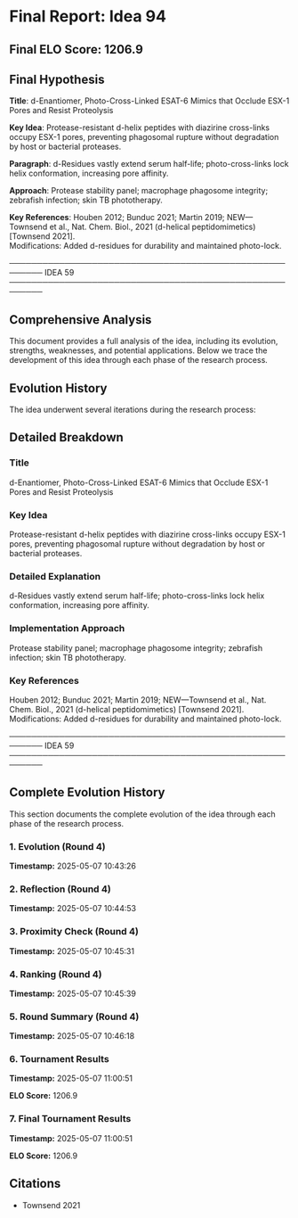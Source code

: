 # Final Report: Idea 94

## Final ELO Score: 1206.9

## Final Hypothesis

**Title**: d-Enantiomer, Photo-Cross-Linked ESAT-6 Mimics that Occlude ESX-1 Pores and Resist Proteolysis

**Key Idea**: Protease-resistant d-helix peptides with diazirine cross-links occupy ESX-1 pores, preventing phagosomal rupture without degradation by host or bacterial proteases.

**Paragraph**: d-Residues vastly extend serum half-life; photo-cross-links lock helix conformation, increasing pore affinity.

**Approach**: Protease stability panel; macrophage phagosome integrity; zebrafish infection; skin TB phototherapy.

**Key References**: Houben 2012; Bunduc 2021; Martin 2019; NEW—Townsend et al., Nat. Chem. Biol., 2021 (d-helical peptidomimetics) [Townsend 2021].  
Modifications: Added d-residues for durability and maintained photo-lock.

────────────────────────────────────────────────────────
IDEA 59  
────────────────────────────────────────────────────────

## Comprehensive Analysis

This document provides a full analysis of the idea, including its evolution, strengths, weaknesses, and potential applications. Below we trace the development of this idea through each phase of the research process.

## Evolution History

The idea underwent several iterations during the research process:

## Detailed Breakdown

### Title

d-Enantiomer, Photo-Cross-Linked ESAT-6 Mimics that Occlude ESX-1 Pores and Resist Proteolysis

### Key Idea

Protease-resistant d-helix peptides with diazirine cross-links occupy ESX-1 pores, preventing phagosomal rupture without degradation by host or bacterial proteases.

### Detailed Explanation

d-Residues vastly extend serum half-life; photo-cross-links lock helix conformation, increasing pore affinity.

### Implementation Approach

Protease stability panel; macrophage phagosome integrity; zebrafish infection; skin TB phototherapy.

### Key References

Houben 2012; Bunduc 2021; Martin 2019; NEW—Townsend et al., Nat. Chem. Biol., 2021 (d-helical peptidomimetics) [Townsend 2021].  
Modifications: Added d-residues for durability and maintained photo-lock.

────────────────────────────────────────────────────────
IDEA 59  
────────────────────────────────────────────────────────

## Complete Evolution History

This section documents the complete evolution of the idea through each phase of the research process.

### 1. Evolution (Round 4)
**Timestamp:** 2025-05-07 10:43:26



### 2. Reflection (Round 4)
**Timestamp:** 2025-05-07 10:44:53



### 3. Proximity Check (Round 4)
**Timestamp:** 2025-05-07 10:45:31



### 4. Ranking (Round 4)
**Timestamp:** 2025-05-07 10:45:39



### 5. Round Summary (Round 4)
**Timestamp:** 2025-05-07 10:46:18



### 6. Tournament Results
**Timestamp:** 2025-05-07 11:00:51

**ELO Score:** 1206.9



### 7. Final Tournament Results
**Timestamp:** 2025-05-07 11:00:51

**ELO Score:** 1206.9



## Citations

- Townsend 2021
